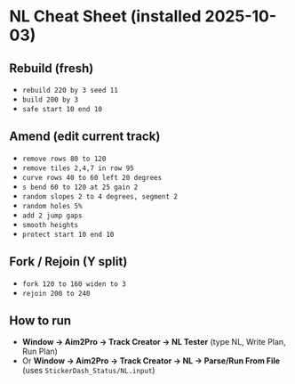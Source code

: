 # NL Cheat Sheet (installed 2025-10-03)

## Rebuild (fresh)
- `rebuild 220 by 3 seed 11`
- `build 200 by 3`
- `safe start 10 end 10`

## Amend (edit current track)
- `remove rows 80 to 120`
- `remove tiles 2,4,7 in row 95`
- `curve rows 40 to 60 left 20 degrees`
- `s bend 60 to 120 at 25 gain 2`
- `random slopes 2 to 4 degrees, segment 2`
- `random holes 5%`
- `add 2 jump gaps`
- `smooth heights`
- `protect start 10 end 10`

## Fork / Rejoin (Y split)
- `fork 120 to 160 widen to 3`
- `rejoin 200 to 240`

## How to run
- **Window → Aim2Pro → Track Creator → NL Tester** (type NL, Write Plan, Run Plan)
- Or **Window → Aim2Pro → Track Creator → NL → Parse/Run From File** (uses `StickerDash_Status/NL.input`)
